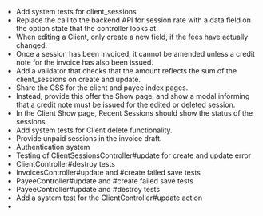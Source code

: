 - Add system tests for client_sessions
- Replace the call to the backend API for session rate with a data field on the option state that the controller looks at.
- When editing a Client, only create a new field, if the fees have actually changed.
- Once a session has been invoiced, it cannot be amended unless a credit note for the invoice
  has also been issued.
- Add a validator that checks that the amount reflects the sum of the client_sessions on create
  and update.
- Share the CSS for the client and payee index pages.
- Instead, provide this offer the Show page, and show a modal informing that a credit note
  must be issued for the edited or deleted session.
- In the Client Show page, Recent Sessions should show the status of the sessions.
- Add system tests for Client delete functionality.
- Provide unpaid sessions in the invoice draft.
- Authentication system
- Testing of ClientSessionsController#update for create and update error
- ClientController#destroy tests
- InvoicesController#update and #create failed save tests
- PayeeController#update and #create failed save tests
- PayeeController#update and #destroy tests
- Add a system test for the ClientController#update action
- 
